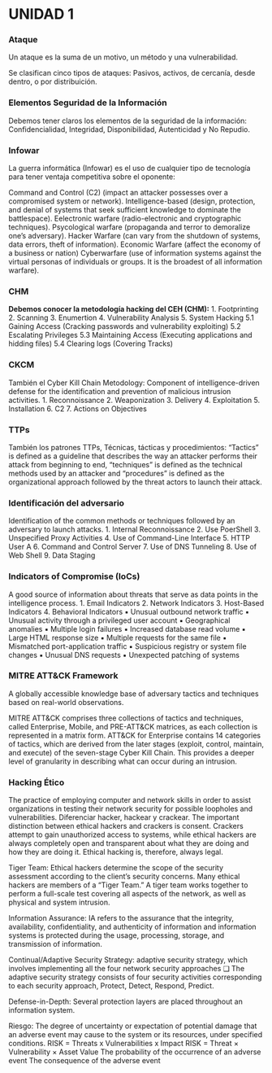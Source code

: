 <h1>UNIDAD 1</h1>

<h3>Ataque</h3>
Un ataque es la suma de un motivo, un método y una vulnerabilidad.

Se clasifican cinco tipos de ataques:
Pasivos, activos, de cercanía, desde dentro, o por distribuición.

<h3>Elementos Seguridad de la Información</h3>
Debemos tener claros los elementos de la seguridad de la información:
Confidencialidad, Integridad, Disponibilidad, Autenticidad y No Repudio. 

<h3>Infowar</h3>
La guerra informática (Infowar) es el uso de cualquier tipo de tecnología para tener 
ventaja competitiva sobre el oponente:

Command and Control (C2) (impact an attacker possesses over a compromised system or network).
Intelligence-based (design, protection, and denial of systems that seek sufficient knowledge to 
dominate the battlespace).
Eelectronic warfare (radio-electronic and cryptographic techniques).
Psycological warfare (propaganda and terror to demoralize one’s adversary).
Hacker Warfare (can vary from the shutdown of systems, data errors, theft of information).
Economic Warfare (affect the economy of a business or nation)
Cyberwarfare (use of information systems against the virtual personas of individuals or groups. It is 
the broadest of all information warfare).

<h3>CHM</h3>
<strong>Debemos conocer la metodología hacking del CEH (CHM):</strong>
1. Footprinting
2. Scanning
3. Enumertion
4. Vulnerability Analysis
5. System Hacking
  5.1 Gaining Access (Cracking passwords and vulnerability exploiting)
  5.2 Escalating Privileges
  5.3 Maintaining Access (Executing applications and hidding files)
  5.4 Clearing logs (Covering Tracks)

<h3>CKCM</h3>
También el Cyber Kill Chain Metodology:
Component of intelligence-driven defense for the identification and prevention of malicious 
intrusion activities.
1. Reconnoissance
2. Weaponization
3. Delivery
4. Exploitation
5. Installation
6. C2
7. Actions on Objectives

<h3>TTPs</h3>
También los patrones TTPs, Técnicas, tácticas y procedimientos:
“Tactics” is defined as a guideline that describes the way an attacker performs their attack 
from beginning to end, “techniques” is defined as the technical methods used by an attacker and 
“procedures” is defined as the organizational approach followed by the threat actors to launch 
their attack.

<h3>Identificación del adversario</h3>
Identification of the common methods or techniques followed by an adversary to launch attacks.
1. Internal Reconnoissance
2. Use PoerShell
3. Unspecified Proxy Activities
4. Use of Command-Line Interface
5. HTTP User A
6. Command and Control Server
7. Use of DNS Tunneling
8. Use of Web Shell
9. Data Staging

<h3>Indicators of Compromise (IoCs)</h3>
A good source of information about threats that serve as data points in the intelligence process.
1. Email Indicators
2. Network Indicators
3. Host-Based Indicators
4. Behavioral Indicators
 ▪ Unusual outbound network traffic 
 ▪ Unusual activity through a privileged user account 
 ▪ Geographical anomalies 
 ▪ Multiple login failures
 ▪ Increased database read volume 
 ▪ Large HTML response size 
 ▪ Multiple requests for the same file 
 ▪ Mismatched port-application traffic 
 ▪ Suspicious registry or system file changes 
 ▪ Unusual DNS requests 
 ▪ Unexpected patching of systems

<h3>MITRE ATT&CK Framework</h3>
A globally accessible knowledge base of adversary tactics and techniques based on real-world 
observations.

MITRE ATT&CK comprises three collections of tactics and techniques, called Enterprise, Mobile, 
and PRE-ATT&CK matrices, as each collection is represented in a matrix form. ATT&CK for Enterprise 
contains 14 categories of tactics, which are derived from the later stages (exploit, control, maintain,
and execute) of the seven-stage Cyber Kill Chain. This provides a deeper level of granularity in 
describing what can occur during an intrusion.

<h3>Hacking Ético</h3>
The practice of employing computer and network skills in order to assist organizations in testing their
network security for possible loopholes and vulnerabilities. Diferenciar hacker, hackear y crackear.
The important distinction between ethical hackers and crackers is consent. Crackers attempt to gain 
unauthorized access to systems, while ethical hackers are always completely open and transparent about 
what they are doing and how they are doing it. Ethical hacking is, therefore, always legal.

Tiger Team:
Ethical hackers determine the scope of the security assessment according to the client’s security 
concerns. Many ethical hackers are members of a “Tiger Team.” A tiger team works together to perform 
a full-scale test covering all aspects of the network, as well as physical and system intrusion. 

Information Assurance:
IA refers to the assurance that the integrity, availability, confidentiality, and authenticity of 
information and information systems is protected during the usage, processing, storage, and transmission
of information.

Continual/Adaptive Security Strategy:
 adaptive security strategy, which involves implementing all the four network security approaches
❑ The adaptive security strategy consists of four security activities corresponding to each security 
approach, Protect, Detect, Respond, Predict. 

Defense-in-Depth:
Several protection layers are placed throughout an information system.

Riesgo:
The degree of uncertainty or expectation of potential damage that an adverse event may cause to the 
system or its resources, under specified conditions.
RISK = Threats x Vulnerabilities x Impact
RISK = Threat × Vulnerability × Asset Value
The probability of the occurrence of an adverse event 
The consequence of the adverse event





